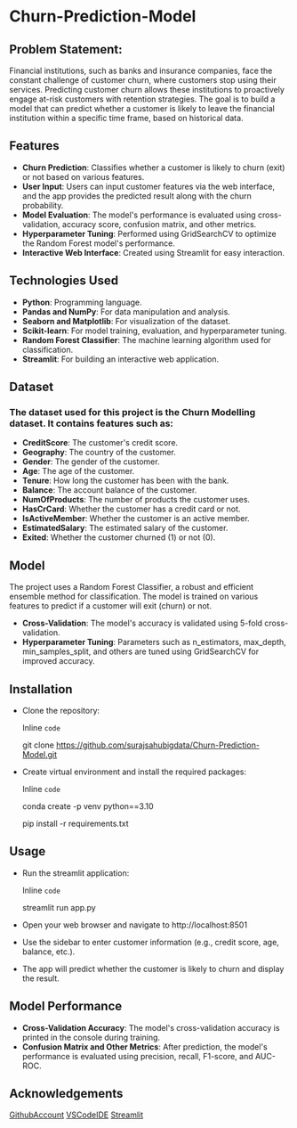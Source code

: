 # Churn-Prediction-Model

## Problem Statement: 
Financial institutions, such as banks and insurance companies, face the constant challenge of customer churn, where customers stop using their services. Predicting customer churn allows these institutions to proactively engage at-risk customers with retention strategies. The goal is to build a model that can predict whether a customer is likely to leave the financial institution within a specific time frame, based on historical data.

## Features
+ **Churn Prediction**: Classifies whether a customer is likely to churn (exit) or not based on various features.
+ **User Input**: Users can input customer features via the web interface, and the app provides the predicted result along with the churn probability.
+ **Model Evaluation**: The model's performance is evaluated using cross-validation, accuracy score, confusion matrix, and other metrics.
+ **Hyperparameter Tuning**: Performed using GridSearchCV to optimize the Random Forest model's performance.
+ **Interactive Web Interface**: Created using Streamlit for easy interaction.

## Technologies Used
+ **Python**: Programming language.
+ **Pandas and NumPy**: For data manipulation and analysis.
+ **Seaborn and Matplotlib**: For visualization of the dataset.
+ **Scikit-learn**: For model training, evaluation, and hyperparameter tuning.
+ **Random Forest Classifier**: The machine learning algorithm used for classification.
+ **Streamlit**: For building an interactive web application.

## Dataset
### The dataset used for this project is the Churn Modelling dataset. It contains features such as:

+ **CreditScore**: The customer's credit score.
+ **Geography**: The country of the customer.
+ **Gender**: The gender of the customer.
+ **Age**: The age of the customer.
+ **Tenure**: How long the customer has been with the bank.
+ **Balance**: The account balance of the customer.
+ **NumOfProducts**: The number of products the customer uses.
+ **HasCrCard**: Whether the customer has a credit card or not.
+ **IsActiveMember**: Whether the customer is an active member.
+ **EstimatedSalary**: The estimated salary of the customer.
+ **Exited**: Whether the customer churned (1) or not (0).

## Model

The project uses a Random Forest Classifier, a robust and efficient ensemble method for classification. The model is trained on various features to predict if a customer will exit (churn) or not.

+ **Cross-Validation**: The model's accuracy is validated using 5-fold cross-validation.
+ **Hyperparameter Tuning**: Parameters such as n_estimators, max_depth, min_samples_split, and others are tuned using GridSearchCV for improved accuracy.

## Installation
+ Clone the repository:

    Inline `code`

    git clone https://github.com/surajsahubigdata/Churn-Prediction-Model.git

+ Create virtual environment and install the required packages:

    Inline `code`

    conda create -p venv python==3.10

    pip install -r requirements.txt

## Usage

+ Run the streamlit application:

    Inline `code`

    streamlit run app.py

+ Open your web browser and navigate to http://localhost:8501
+ Use the sidebar to enter customer information (e.g., credit score, age, balance, etc.).
+ The app will predict whether the customer is likely to churn and display the result.

## Model Performance
+ **Cross-Validation Accuracy**: The model's cross-validation accuracy is printed in the console during training.
+ **Confusion Matrix and Other Metrics**: After prediction, the model's performance is evaluated using precision, recall, F1-score, and AUC-ROC.

## Acknowledgements

[GithubAccount](https://github.com/)
[VSCodeIDE](https://code.visualstudio.com/download)
[Streamlit](https://streamlit.io/)

